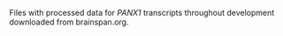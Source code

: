 Files with processed data for *PANX1* transcripts throughout development downloaded from brainspan.org. 

